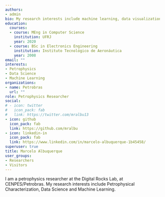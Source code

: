 ```yaml
---
authors:
- admin
bio: My research interests include machine learning, data visualization and petrophysical characterization.
education:
  courses:
  - course: MEng in Computer Science
    institution: UFRJ
    year: 2020
  - course: BSc in Electronics Engineering
    institution: Instituto Tecnológico de Aeronáutica
    year: 2008
email: ""
interests:
- Petrophysics
- Data Science
- Machine Learning
organizations:
- name: Petrobras
  url: ""
role: Petrophysics Researcher
social:
# - icon: twitter
#   icon_pack: fab
#   link: https://twitter.com/mralbu13
- icon: github
  icon_pack: fab
  link: https://github.com/mralbu
- icon: linkedin-in
  icon_pack: fab
  link: https://www.linkedin.com/in/marcelo-albuquerque-1b45458/
superuser: true
title: Marcelo Albuquerque
user_groups:
- Researchers
- Visitors
---
```


I am a petrophysics researcher at the Digital Rocks Lab, at CENPES/Petrobras. My research interests include Petrophysical Characterization, Data Science and Machine Learning. 
